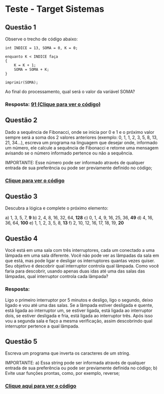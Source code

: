 # Teste - Target Sistemas
## Questão 1
Observe o trecho de código abaixo:

    int INDICE = 13, SOMA = 0, K = 0;
    
    enquanto K < INDICE faça 
    {
	    K = K + 1;
	    SOMA = SOMA + K;
	}
	
	imprimir(SOMA);
Ao final do processamento, qual será o valor da variável SOMA?

### Resposta: [91 (Clique para ver o código)](https://github.com/tiaaago/teste-target-sistemas/tree/main/questao-1.js)

## Questão 2
Dado a sequência de Fibonacci, onde se inicia por 0 e 1 e o próximo valor sempre será a soma dos 2 valores anteriores (exemplo: 0, 1, 1, 2, 3, 5, 8, 13, 21, 34...), escreva um programa na linguagem que desejar onde, informado um número, ele calcule a sequência de Fibonacci e retorne uma mensagem avisando se o número informado pertence ou não a sequência.

IMPORTANTE: Esse número pode ser informado através de qualquer entrada de sua preferência ou pode ser previamente definido no código;

### [Clique para ver o código](https://github.com/tiaaago/teste-target-sistemas/tree/main/questao-2.js)

## Questão 3
Descubra a lógica e complete o próximo elemento:

a) 1, 3, 5, 7, **9**
b) 2, 4, 8, 16, 32, 64, **128**
c) 0, 1, 4, 9, 16, 25, 36, **49**
d) 4, 16, 36, 64, **100**
e) 1, 1, 2, 3, 5, 8, **13**
f) 2, 10, 12, 16, 17, 18, 19, **20**

## Questão 4
Você está em uma sala com três interruptores, cada um conectado a uma lâmpada em uma sala diferente. Você não pode ver as lâmpadas da sala em que está, mas pode ligar e desligar os interruptores quantas vezes quiser. Seu objetivo é descobrir qual interruptor controla qual lâmpada. Como você faria para descobrir, usando apenas duas idas até uma das salas das lâmpadas, qual interruptor controla cada lâmpada?

### Resposta:
Ligo o primeiro interruptor por 5 minutos e desligo, ligo o segundo, deixo ligado e vou até uma das salas. Se a lâmpada estiver desligada e quente, está ligada ao interruptor um, se estiver ligada, está ligada ao interruptor dois, se estiver desligada e fria, está ligada ao interruptor três.
Após isso vou a segunda sala e faço a mesma verificação, assim descobrindo qual interruptor pertence a qual lâmpada.

## Questão 5
Escreva um programa que inverta os caracteres de um string.

IMPORTANTE:
a) Essa string pode ser informada através de qualquer entrada de sua preferência ou pode ser previamente definida no código;
b) Evite usar funções prontas, como, por exemplo, reverse;

### [Clique aqui para ver o código](https://github.com/tiaaago/teste-target-sistemas/tree/main/questao-5.js)